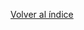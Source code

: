 [Volver al índice](https://github.com/raframmed/administracion_del_acceso_al_dominio/blob/master/README.md)
